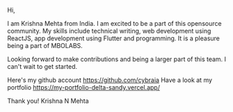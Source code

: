 Hi,

I am Krishna Mehta from India. I am excited to be a part of this opensource community. My skills include technical writing,
web development using ReactJS, app development using Flutter and programming. It is a pleasure being a part of MBOLABS.

Looking forward to make contributions and being a larger part of this team. I can't wait to get started.

Here's my github account https://github.com/cybraia
Have a look at my portfolio https://my-portfolio-delta-sandy.vercel.app/

Thank you!
Krishna N Mehta
